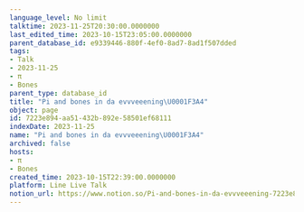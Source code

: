 ```yaml
---
language_level: No limit
talktime: 2023-11-25T20:30:00.0000000
last_edited_time: 2023-10-15T23:05:00.0000000
parent_database_id: e9339446-880f-4ef0-8ad7-8ad1f507dded
tags:
- Talk
- 2023-11-25
- π
- Bones
parent_type: database_id
title: "Pi and bones in da evvveeening\U0001F3A4"
object: page
id: 7223e894-aa51-432b-892e-58501ef68111
indexDate: 2023-11-25
name: "Pi and bones in da evvveeening\U0001F3A4"
archived: false
hosts:
- π
- Bones
created_time: 2023-10-15T22:39:00.0000000
platform: Line Live Talk
notion_url: https://www.notion.so/Pi-and-bones-in-da-evvveeening-7223e894aa51432b892e58501ef68111
---
```



   
   
   
   

   
























